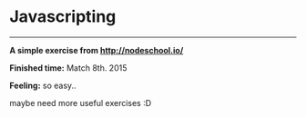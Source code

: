 # Javascripting
---
**A simple exercise from <http://nodeschool.io/>**

**Finished time:** Match 8th. 2015

**Feeling:** so easy.. 

maybe need more useful exercises :D